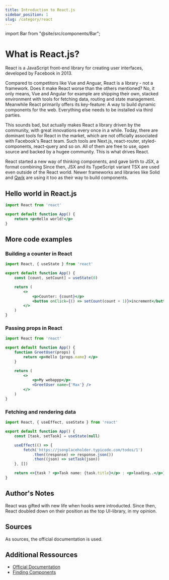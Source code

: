 ```yaml
---
title: Introduction to React.js
sidebar_position: 1
slug: /category/react
---
```


import Bar from "@site/src/components/Bar";

# What is React.js?

React is a JavaScript front-end library for creating user interfaces, developed by Facebook in 2013.

Compared to competitors like Vue and Anguar, React is a library - not a framework.
Does it make React worse than the others mentioned? No, it only means, Vue and Angular for example are shipping
their own, stacked environment with tools for fetching data, routing and state management.
Meanwhile React primarily offers its key-feature: A way to build dynamic components for the web.
Everything else needs to be installed via third parties.

This sounds bad, but actually makes React a library driven by the community, with great innovations every once in a while.
Today, there are dominant tools for React in the market, which are not officially associated with Facebook's React team.
Such tools are Next.js, react-router, styled-components, react-query and so on. All of them are free to use, open source and backed by a hugee community. This is what drives React.

React started a new way of thinking components, and gave birth to JSX, a format combining
Since then, JSX and its TypeScript variant TSX are used even outside of the React world.
Newer frameworks and libraries like Solid and <a href="/qwik/qwik-vs-jsx/">Qwik</a> are using it too as their way to build components.

## Hello world in React.js

```jsx
import React from 'react'

export default function App() {
	return <p>Hello world!</p>
}
```

## More code examples

### Building a counter in React

```jsx
import React, { useState } from 'react'

export default function App() {
	const [count, setCount] = useState(0)

	return (
		<>
			<p>Counter: {count}</p>
			<button onClick={() => setCount(count + 1)}>increment</button>
		</>
	)
}
```

### Passing props in React

```jsx
import React from 'react'

export default function App() {
	function GreetUser(props) {
		return <p>Hello {props.name} </p>
	}

	return (
		<>
			<p>My webappp</p>
			<GreetUser name={'Max'} />
		</>
	)
}
```

### Fetching and rendering data

```jsx
import React, { useEffect, useState } from 'react'

export default function App() {
	const [task, setTask] = useState(null)

	useEffect(() => {
		fetch('https://jsonplaceholder.typicode.com/todos/1')
			.then((response) => response.json())
			.then((json) => setTask(json))
	}, [])

	return <>{task ? <p>Task name: {task.title}</p> : <p>loading..</p>}</>
}
```

## Author's Notes

React was gifted with new life when hooks were introducted. Since then, React doubled down on their position as the top UI-library, in my opinion.

## Sources

As sources, the official documentation is used.

## Additional Ressources

-  [Official Documentation](https://reactjs.org/docs/getting-started.html)
-  [Finding Components](https://react.parts/)
